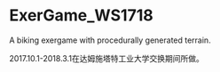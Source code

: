 # ExerGame_WS1718
A  biking exergame with procedurally generated terrain.

2017.10.1-2018.3.1在达姆施塔特工业大学交换期间所做。

